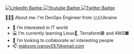 <div id="badges">
  <a href="https://www.linkedin.com/in/maksym-ivanov057/">
    <img src="https://img.shields.io/badge/LinkedIn-blue?style=for-the-badge&logo=linkedin&logoColor=white" alt="LinkedIn Badge"/>
  </a>
  <a href="your-youtube-URL">
    <img src="https://img.shields.io/badge/YouTube-red?style=for-the-badge&logo=youtube&logoColor=white" alt="Youtube Badge"/>
  </a>
  <a href="your-twitter-URL">
    <img src="https://img.shields.io/badge/Twitter-blue?style=for-the-badge&logo=twitter&logoColor=white" alt="Twitter Badge"/>
  </a>
</div>

🧑🏻‍💻 About me:
I'm DevOps Engineer from 🇺🇦Ukraine 
- 👀 I’m interested in IT world
- 💻 I’m currently learning Linux🐧, Terraform🟪 and AWS🟧
- 💞️ I’m looking to collaborate w/ interesting people
- 📫 maksym.ivanov057@gmail.com

<!---
ImKavo/ImKavo is a ✨ special ✨ repository because its `README.md` (this file) appears on your GitHub profile.
You can click the Preview link to take a look at your changes.
--->
